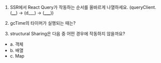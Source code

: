 1.  SSR에서 React Query가 작동하는 순서를 올바르게 나열하세요. (queryClient.(**\_\_**) -> (d\_\_\_) -> (**\_\_\_**))

2.  gcTime의 타이머가 실행되는 때는?

3.  structural Sharing은 다음 중 어떤 경우에 작동하지 않을까요?

- a. 객체
- b. 배열
- c. Map
